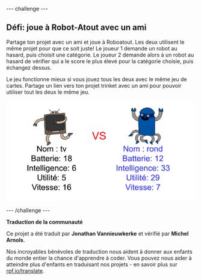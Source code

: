 --- challenge ---

## Défi: joue à Robot-Atout avec un ami

Partage ton projet avec un ami et joue à Roboatout. Les deux utilisent le même projet pour que ce soit juste! Le joueur 1 demande un robot au hasard, puis choisit une catégorie. Le joueur 2 demande alors à un robot au hasard de vérifier qui a le score le plus élevé pour la catégorie choisie, puis échangez dessus.

Le jeu fonctionne mieux si vous jouez tous les deux avec le même jeu de cartes. Partage un lien vers ton projet trinket avec un ami pour pouvoir utiliser tout les deux le même jeu.

![capture d'écran](images/robotrumps-play.png)

--- /challenge ---


**Traduction de la communauté**

Ce projet a été traduit par **Jonathan Vannieuwkerke** et vérifié par **Michel Arnols**.

Nos incroyables bénévoles de traduction nous aident à donner aux enfants du monde entier la chance d'apprendre à coder. Vous pouvez nous aider à atteindre plus d'enfants en traduisant nos projets - en savoir plus sur [rpf.io/translate](https://rpf.io/translate).